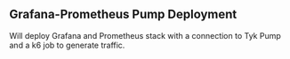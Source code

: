 ## Grafana-Prometheus Pump Deployment
Will deploy Grafana and Prometheus stack with a connection to Tyk Pump and a k6 job to generate traffic.
